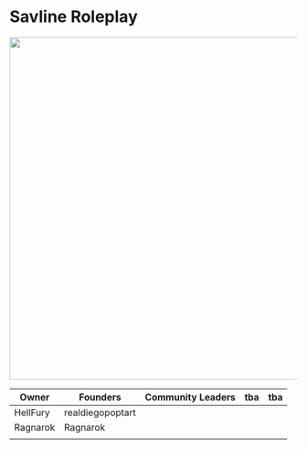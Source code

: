 # Savline Roleplay

<p align="center">
<img width="600" src="https://github.com/savline/presskit/blob/main/rp-banner.png?raw=true">
</p>

<table>
<thead>
  <tr>
    <th>Owner</th>
    <th>Founders</th>
    <th>Community Leaders</th>
    <th>tba</th>
    <th>tba</th>
  </tr>
</thead>
<tbody>
  <tr>
    <td>HellFury</td>
    <td>realdiegopoptart</td>
    <td></td>
    <td></td>
    <td></td>
  </tr>
  <tr>
    <td>Ragnarok</td>
    <td>Ragnarok</td>
    <td></td>
    <td></td>
    <td></td>
  </tr>
  <tr>
    <td></td>
    <td></td>
    <td></td>
    <td></td>
    <td></td>
  </tr>
</tbody>
</table>
